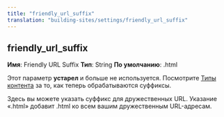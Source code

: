 ```yaml
---
title: "friendly_url_suffix"
translation: "building-sites/settings/friendly_url_suffix"
---
```


## friendly\_url\_suffix

**Имя**: Friendly URL Suffix
**Тип**: String
**По умолчанию**: .html

Этот параметр **устарел** и больше не используется. Посмотрите [Типы контента](building-sites/resources/content-types "Типы контента") за то, как теперь обрабатываются суффиксы.

Здесь вы можете указать суффикс для дружественных URL. Указание «.html» добавит .html ко всем вашим дружественным URL-адресам.
